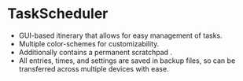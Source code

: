 # TaskScheduler

- GUI-based itinerary that allows for easy management of tasks.
- Multiple color-schemes for customizability.
- Additionally contains a permanent scratchpad .
- All entries, times, and settings are saved in backup files, so can be transferred across multiple devices with ease.
